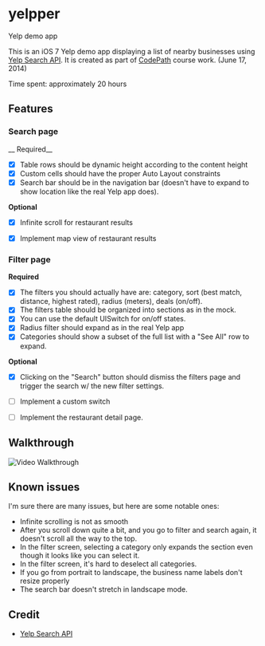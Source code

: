 yelpper
========
Yelp demo app

This is an iOS 7 Yelp demo app displaying a list of nearby businesses using [Yelp Search API](http://www.yelp.com/developers/documentation/v2/search_api). It is created as part of [CodePath](http://codepath.com/) course work. (June 17, 2014)

Time spent: approximately 20 hours

Features
--------

### Search page
__ Required__
- [x] Table rows should be dynamic height according to the content height
- [x] Custom cells should have the proper Auto Layout constraints
- [x] Search bar should be in the navigation bar (doesn't have to expand to show location like the real Yelp app does).

__Optional__
- [x] Infinite scroll for restaurant results
- [x] Implement map view of restaurant results


### Filter page
__Required__
- [x] The filters you should actually have are: category, sort (best match, distance, highest rated), radius (meters), deals (on/off).
- [x] The filters table should be organized into sections as in the mock.
- [x] You can use the default UISwitch for on/off states.
- [x] Radius filter should expand as in the real Yelp app
- [x] Categories should show a subset of the full list with a "See All" row to expand.

__Optional__
- [x] Clicking on the "Search" button should dismiss the filters page and trigger the search w/ the new filter settings.
- [ ] Implement a custom switch
- [ ] Implement the restaurant detail page.


Walkthrough
------------
![Video Walkthrough](yelpper-walkthrough.gif)


Known issues
------------
I'm sure there are many issues, but here are some notable ones:
- Infinite scrolling is not as smooth
- After you scroll down quite a bit, and you go to filter and search again, it doesn't scroll all the way to the top.
- In the filter screen, selecting a category only expands the section even though it looks like you can select it.
- In the filter screen, it's hard to deselect all categories.
- If you go from portrait to landscape, the business name labels don't resize properly
- The search bar doesn't stretch in landscape mode.


Credit
---------
* [Yelp Search API](http://www.yelp.com/developers/documentation/v2/search_api)
